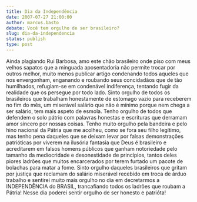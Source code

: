 ```yaml
---
title: Dia da Independência
date: 2007-07-27 21:00:00
author: marcos.basto
debate: Você tem orgulho de ser brasileiro?
slug: dia-da-independencia
status: publish 
type: post
---
```


Ainda plagiando Rui Barbosa, amo este chão brasileiro onde piso com meus velhos sapatos que a minguada aposentadoria não permite trocar por outros melhor, muito menos publicar artigo condenando todos aqueles que nos envergonham, enganando e roubando seus concidadãos que de tão humilhados, refugiam-se em condenável indiferença, tentando fugir da realidade que os persegue por todo lado. Sinto orgulho de todos os brasileiros que trabalham honestamente de estomago vazio para receberem no fim do mês, um miserável salário que não é mínimo porque nem chega a ser salário, tem mais aspeto de esmola. Tenho orgulho de todos que defendem o solo pátrio com palavras honestas e escrituras que derramam amor sincero por nossas coisas. Tenho muito orgulho pela bandeira e pelo hino nacional da Pátria que me acolheu, como se fora seu filho legítimo, mas tenho pena daqueles que se deixam levar por falsas demonstrações patrióticas por viverem na ilusória fantasia que Deus é brasileiro e acreditarem em falsos homens públicos que ganham notoriedade pelo tamanho da mediocridade e desonestidade de princípios, tantos deles piores ladrões que muitos encarcerados por terem furtado um pacote de bolachas para matar a fome. Sinto orgulho daqueles brasileiros que gritam por justiça que reclamam do salário miserável recebido em troca de árduo trabalho e sentirei muito mais orgulho no dia em decretarmos a INDEPENDÊNCIA do BRASIL, trancafiando todos os ladrões que roubam a Pátria! Nesse dia poderei sentir orgulho de ser honesto e patrióta!

